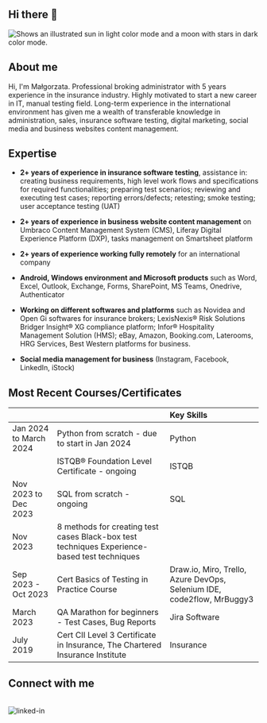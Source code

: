 ## Hi there 👋

<picture>
  <source media="(prefers-color-scheme: dark)" srcset="https://user-images.githubusercontent.com/25423296/163456776-7f95b81a-f1ed-45f7-b7ab-8fa810d529fa.png">
  <source media="(prefers-color-scheme: light)" srcset="https://user-images.githubusercontent.com/25423296/163456779-a8556205-d0a5-45e2-ac17-42d089e3c3f8.png">
  <img alt="Shows an illustrated sun in light color mode and a moon with stars in dark color mode." src="https://user-images.githubusercontent.com/25423296/163456779-a8556205-d0a5-45e2-ac17-42d089e3c3f8.png">
</picture>

## About me

Hi, I'm Małgorzata. Professional broking administrator with 5 years experience in the insurance industry. 
Highly motivated to start a new career in IT, manual testing field. 
Long-term experience in the international environment has given me a wealth of transferable knowledge in administration, sales, insurance software testing, digital marketing, social media and business websites content management.


## Expertise


-  **2+ years of experience in insurance software testing**, assistance in: creating business requirements, high level work flows and  specifications for required functionalities; preparing test scenarios; reviewing and executing test cases; reporting errors/defects; retesting; smoke testing; user acceptance testing (UAT)

-  **2+ years of experience in business website content management** on Umbraco Content Management System (CMS), Liferay Digital Experience Platform (DXP), tasks management on Smartsheet platform

-  **2+ years of experience working fully remotely** for an international company

-  **Android, Windows environment and Microsoft products** such as Word, Excel, Outlook, Exchange, Forms, SharePoint, MS Teams, Onedrive, Authenticator 

-  **Working on different softwares and platforms** such as Novidea and Open Gi softwares for insurance brokers; LexisNexis® Risk Solutions Bridger Insight® XG compliance platform; Infor® Hospitality Management Solution (HMS); eBay, Amazon, Booking.com, Laterooms, HRG Services, Best Western platforms for business.

-  **Social media management for business** (Instagram, Facebook, LinkedIn, iStock)


## Most Recent Courses/Certificates


|||**Key Skills**| 
|:-----|:-----|:---------------|
|Jan 2024 to March 2024|  Python from scratch - due to start in Jan 2024|Python|
||ISTQB® Foundation Level Certificate - ongoing|ISTQB|
|Nov 2023 to Dec 2023|  SQL from scratch - ongoing|SQL|
|Nov 2023| 8 methods for creating test cases Black-box test techniques Experience-based test techniques| |
|Sep 2023 - Oct 2023|Cert Basics of Testing in Practice Course|Draw.io, Miro, Trello, Azure DevOps, Selenium IDE, code2flow, MrBuggy3|
|March 2023|QA Marathon for beginners - Test Cases, Bug Reports|Jira Software|
|July 2019|Cert CII Level 3 Certificate in Insurance, The Chartered Insurance Institute|Insurance

## Connect with me

<br>[<img align="left" alt="linked-in" src="https://img.shields.io/badge/linkedin-%230077B5.svg?&style=for-the-badge&logo=linkedin&logoColor=white" />](www.linkedin.com/in/malgorzata-piasecka-72a81054)

</br>




